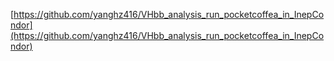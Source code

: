 
[https://github.com/yanghz416/VHbb_analysis_run_pocketcoffea_in_InepCondor](https://github.com/yanghz416/VHbb_analysis_run_pocketcoffea_in_InepCondor)
